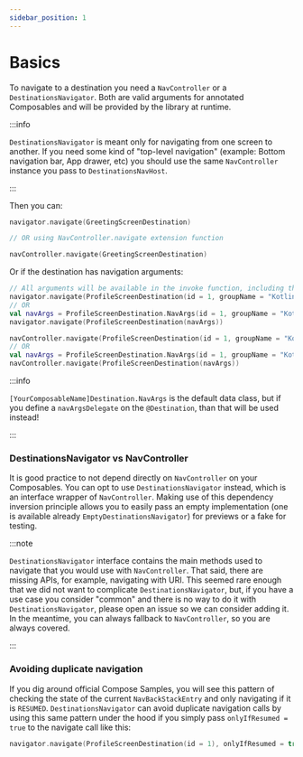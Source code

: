 ```yaml
---
sidebar_position: 1
---
```


# Basics 

To navigate to a destination you need a `NavController` or a `DestinationsNavigator`. Both are valid arguments for annotated Composables and will be provided by the library at runtime.

:::info

`DestinationsNavigator` is meant only for navigating from one screen to another. If you need some kind of "top-level navigation" (example: Bottom navigation bar, App drawer, etc) you should use the same `NavController` instance you pass to `DestinationsNavHost`.

:::

Then you can:

```kotlin
navigator.navigate(GreetingScreenDestination)

// OR using NavController.navigate extension function

navController.navigate(GreetingScreenDestination)
```

Or if the destination has navigation arguments:

```kotlin
// All arguments will be available in the invoke function, including the default values
navigator.navigate(ProfileScreenDestination(id = 1, groupName = "Kotlin 4ever <3"))
// OR
val navArgs = ProfileScreenDestination.NavArgs(id = 1, groupName = "Kotlin 4ever <3")
navigator.navigate(ProfileScreenDestination(navArgs))
```

```kotlin
navController.navigate(ProfileScreenDestination(id = 1, groupName = "Kotlin 4ever <3"))
// OR
val navArgs = ProfileScreenDestination.NavArgs(id = 1, groupName = "Kotlin 4ever <3")
navController.navigate(ProfileScreenDestination(navArgs))
```

:::info

`[YourComposableName]Destination.NavArgs` is the default data class, but if you define a `navArgsDelegate` on the `@Destination`, than that will be used instead!

:::

### DestinationsNavigator vs NavController
It is good practice to not depend directly on `NavController` on your Composables. You can opt to use `DestinationsNavigator` instead, which is an interface wrapper of `NavController`. Making use of this dependency inversion principle allows you to easily pass an empty implementation (one is available already `EmptyDestinationsNavigator`) for previews or a fake for testing.

:::note

`DestinationsNavigator` interface contains the main methods used to navigate that you would use with `NavController`. That said, there are missing APIs, for example, navigating with URI. This seemed rare enough that we did not want to complicate `DestinationsNavigator`, but, if you have a use case you consider "common" and there is no way to do it with `DestinationsNavigator`, please open an issue so we can consider adding it. In the meantime, you can always fallback to `NavController`, so you are always covered.

:::

### Avoiding duplicate navigation

If you dig around official Compose Samples, you will see this pattern of checking the state of the current `NavBackStackEntry` and only navigating if it is `RESUMED`. `DestinationsNavigator` can avoid duplicate navigation calls by using this same pattern under the hood if you simply pass `onlyIfResumed = true` to the navigate call like this:

```kotlin
navigator.navigate(ProfileScreenDestination(id = 1), onlyIfResumed = true)
```